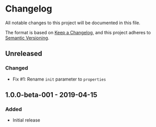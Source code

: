 # Changelog
All notable changes to this project will be documented in this file.

The format is based on [Keep a Changelog](https://keepachangelog.com/en/1.0.0/),
and this project adheres to [Semantic Versioning](https://semver.org/spec/v2.0.0.html).

## Unreleased
### Changed

* Fix #1: Rename `init` parameter to `properties`


## 1.0.0-beta-001 - 2019-04-15
### Added

* Initial release
